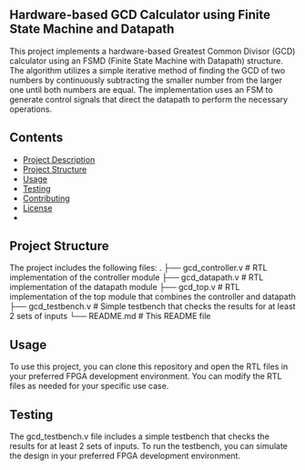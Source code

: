 ## Hardware-based GCD Calculator using Finite State Machine and Datapath
This project implements a hardware-based Greatest Common Divisor (GCD) calculator using an FSMD (Finite State Machine with Datapath) structure. The algorithm utilizes a simple iterative method of finding the GCD of two numbers by continuously subtracting the smaller number from the larger one until both numbers are equal. The implementation uses an FSM to generate control signals that direct the datapath to perform the necessary operations.

## Contents

- [Project Description](#project-description)
- [Project Structure](#project-structure)
- [Usage](#usage)
- [Testing](#testing)
- [Contributing](#contributing)
- [License](#license)
- 
## Project Structure
The project includes the following files:
.
├── gcd_controller.v  # RTL implementation of the controller module
├── gcd_datapath.v    # RTL implementation of the datapath module
├── gcd_top.v         # RTL implementation of the top module that combines the controller and datapath
├── gcd_testbench.v   # Simple testbench that checks the results for at least 2 sets of inputs
└── README.md         # This README file

## Usage
To use this project, you can clone this repository and open the RTL files in your preferred FPGA development environment. You can modify the RTL files as needed for your specific use case.

## Testing
The gcd_testbench.v file includes a simple testbench that checks the results for at least 2 sets of inputs. To run the testbench, you can simulate the design in your preferred FPGA development environment.
